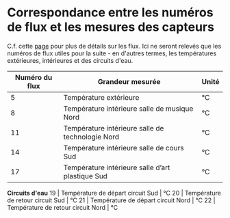 # Correspondance entre les numéros de flux et les mesures des capteurs 

C.f. cette [page](https://alexandrecuer.github.io/smartgrid/bloch.html) pour plus de détails sur les flux. Ici ne seront relevés que les numéros de flux utiles pour la suite - en d'autres termes, les températures extérieures, intérieures et des circuits d'eau.  

Numéro du flux | Grandeur mesurée | Unité
--|--|--
5 | Température extérieure | °C
8 | Température intérieure salle de musique Nord | °C
11 | Température intérieure salle de technologie Nord | °C
14 | Température intérieure salle de cours Sud | °C
17 | Température intérieure salle d’art plastique Sud | °C
**Circuits d'eau**
19 | Température de départ circuit Sud | °C
20 | Température de retour circuit Sud | °C
21 | Température de départ circuit Nord | °C
22 | Température de retour circuit Nord | °C
